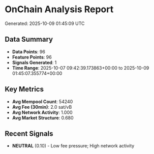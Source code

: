 # OnChain Analysis Report
Generated: 2025-10-09 01:45:09 UTC

## Data Summary
- **Data Points**: 96
- **Feature Points**: 96
- **Signals Generated**: 1
- **Time Range**: 2025-10-07 09:42:39.173863+00:00 to 2025-10-09 01:45:07.355774+00:00

## Key Metrics
- **Avg Mempool Count**: 54240
- **Avg Fee (30min)**: 2.0 sat/vB
- **Avg Network Activity**: 1.000
- **Avg Market Structure**: 0.680

## Recent Signals
- **NEUTRAL** (0.10) - Low fee pressure; High network activity

